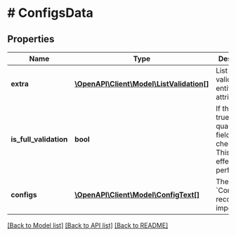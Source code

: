 # # ConfigsData

## Properties

Name | Type | Description | Notes
------------ | ------------- | ------------- | -------------
**extra** | [**\OpenAPI\Client\Model\ListValidation[]**](ListValidation.md) | List validation for entity attribute | [optional]
**is_full_validation** | **bool** | If the value is true, the data quality of all fields are checked. This has an effect on performance. | [optional] [default to false]
**configs** | [**\OpenAPI\Client\Model\ConfigText[]**](ConfigText.md) | The list of &#x60;Config&#x60; data record for import | [optional]

[[Back to Model list]](../../README.md#models) [[Back to API list]](../../README.md#endpoints) [[Back to README]](../../README.md)
